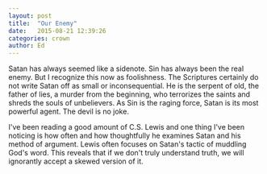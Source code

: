 ```yaml
---
layout: post
title:  "Our Enemy"
date:   2015-08-21 12:39:26
categories: crown
author: Ed
---
```

Satan has always seemed like a sidenote. Sin has always been the real enemy. But I recognize this now as foolishness. The Scriptures certainly do not write Satan off as small or inconsequential. He is the serpent of old, the father of lies, a murder from the beginning, who terrorizes the saints and shreds the souls of unbelievers. As Sin is the raging force, Satan is its most powerful agent. The devil is no joke.

I've been reading a good amount of C.S. Lewis and one thing I've been noticing is how often and how thoughtfully he examines Satan and his method of argument. Lewis often focuses on Satan's tactic of muddling God's word. This reveals that if we don't truly understand truth, we will ignorantly accept a skewed version of it. 
